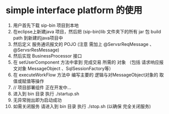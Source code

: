 # simple interface platform 的使用
1. 用户首先下载 sip-bin 项目到本地
2. 在eclipse上新建java 项目，然后把 (sip-bin)lib 文件夹下的所有 jar 包 build path 到新建的java项目中
3. 然后定义 服务通讯报文的 POJO (注意 需加上 @ServsrReqMessage 、@ServsrResMessage)
4. 然后实现 BusinessProcessor 接口
5. 在 setUserComponent 方法中拿到 完成交易 所需的 对象 （包括 请求响应报文对象 MessageObject 、SqlSessionFactory等）
6. 在 executeWorkFlow 方法中 编写主要的 逻辑与对MessageObject对象的 取值或赋值等操作
7. // 项目部署组件 正在开发中...
8. 进入到 bin 目录 执行 ./startup.sh
9. 无异常抛出即为启动成功
10. 如需关闭服务 请进入到 bin 目录 执行 ./stop.sh (以确保 完全关闭服务)
